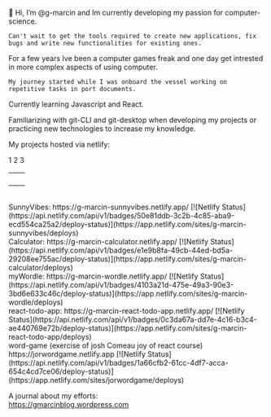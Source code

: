 👋 Hi, I’m @g-marcin and Im currently developing my passion for computer-science. 

    Can't wait to get the tools required to create new applications, fix bugs and write new functionalities for existing ones. 
  
For a few years Ive been a computer games freak and one day get intrested in more complex aspects of using computer. 
  
    My journey started while I was onboard the vessel working on repetitive tasks in port documents.
 

Currently learning Javascript and React.

Familiarizing with git-CLI and git-desktop when developing my projects or practicing new technologies to increase my knowledge.

My projects hosted via netlify:
<table>
<td>
    <tr>
    1
    </tr>
    <td/>
<td>
      <tr>
    2
    </tr>
    <td/>
<td>
      <tr>
    3
    </tr>
    <td/>    
</table>




</br>
SunnyVibes:
https://g-marcin-sunnyvibes.netlify.app/
[![Netlify Status](https://api.netlify.com/api/v1/badges/50e81ddb-3c2b-4c85-aba9-ecd554ca25a2/deploy-status)](https://app.netlify.com/sites/g-marcin-sunnyvibes/deploys)
</br>
Calculator:
https://g-marcin-calculator.netlify.app/
[![Netlify Status](https://api.netlify.com/api/v1/badges/e1e9b8fa-49cb-44ed-bd5a-29208ee755ac/deploy-status)](https://app.netlify.com/sites/g-marcin-calculator/deploys)
</br>
myWordle:
https://g-marcin-wordle.netlify.app/
[![Netlify Status](https://api.netlify.com/api/v1/badges/4103a21d-475e-49a3-90e3-3bd6e633c46c/deploy-status)](https://app.netlify.com/sites/g-marcin-wordle/deploys)
</br>
react-todo-app:
https://g-marcin-react-todo-app.netlify.app/
[![Netlify Status](https://api.netlify.com/api/v1/badges/0c3da67a-dd7e-4c16-b3c4-ae440769e72b/deploy-status)](https://app.netlify.com/sites/g-marcin-react-todo-app/deploys)
</br>
word-game (exercise of josh Comeau joy of react course)
https://jorwordgame.netlify.app
[![Netlify Status](https://api.netlify.com/api/v1/badges/1a66cfb2-61cc-4df7-acca-654c4cd7ce06/deploy-status)](https://app.netlify.com/sites/jorwordgame/deploys)

A journal about my efforts:
</br>
https://gmarcinblog.wordpress.com


 
